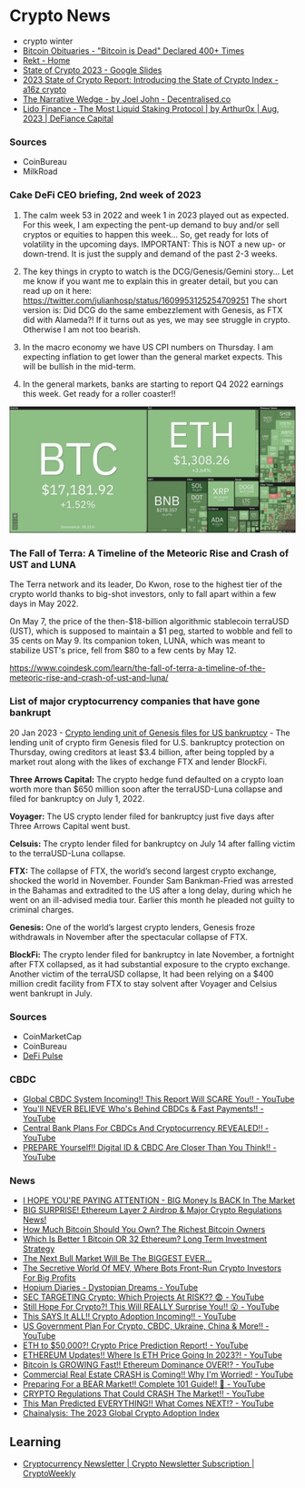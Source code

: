 # Crypto News

- crypto winter
- [Bitcoin Obituaries - "Bitcoin is Dead" Declared 400+ Times](https://99bitcoins.com/bitcoin-obituaries/)
- [Rekt - Home](https://rekt.news/)
- [State of Crypto 2023 - Google Slides](https://docs.google.com/presentation/d/1_bRyqC8MVjeAmGpOtmhpJydHsxoWWU0wWKsacdx9ovM/edit)
- [2023 State of Crypto Report: Introducing the State of Crypto Index - a16z crypto](https://a16zcrypto.com/content/article/state-of-crypto-report-2023/)
- [The Narrative Wedge - by Joel John - Decentralised.co](https://www.decentralised.co/p/the-narrative-wedge)
- [Lido Finance - The Most Liquid Staking Protocol | by Arthur0x | Aug, 2023 | DeFiance Capital](https://writing.defiance.capital/lido-finance-the-most-liquid-staking-protocol-6033c01a94f2)

### Sources

- CoinBureau
- MilkRoad

### Cake DeFi CEO briefing, 2nd week of 2023

1. The calm week 53 in 2022 and week 1 in 2023 played out as expected. For this week, I am expecting the pent-up demand to buy and/or sell cryptos or equities to happen this week… So, get ready for lots of volatility in the upcoming days. IMPORTANT: This is NOT a new up- or down-trend. It is just the supply and demand of the past 2-3 weeks.

2. The key things in crypto to watch is the DCG/Genesis/Gemini story… Let me know if you want me to explain this in greater detail, but you can read up on it here: https://twitter.com/julianhosp/status/1609953125254709251 The short version is: Did DCG do the same embezzlement with Genesis, as FTX did with Alameda?! If it turns out as yes, we may see struggle in crypto. Otherwise I am not too bearish.

3. In the macro economy we have US CPI numbers on Thursday. I am expecting inflation to get lower than the general market expects. This will be bullish in the mid-term.

4. In the general markets, banks are starting to report Q4 2022 earnings this week. Get ready for a roller coaster!!

![image](../media/btc-image1.jpg)

### The Fall of Terra: A Timeline of the Meteoric Rise and Crash of UST and LUNA

The Terra network and its leader, Do Kwon, rose to the highest tier of the crypto world thanks to big-shot investors, only to fall apart within a few days in May 2022.

On May 7, the price of the then-$18-billion algorithmic stablecoin terraUSD (UST), which is supposed to maintain a $1 peg, started to wobble and fell to 35 cents on May 9. Its companion token, LUNA, which was meant to stabilize UST's price, fell from $80 to a few cents by May 12.

https://www.coindesk.com/learn/the-fall-of-terra-a-timeline-of-the-meteoric-rise-and-crash-of-ust-and-luna/

### List of major cryptocurrency companies that have gone bankrupt

20 Jan 2023 - [Crypto lending unit of Genesis files for US bankruptcy](https://www.livemint.com/companies/news/crypto-lending-unit-of-genesis-files-for-us-bankruptcy/amp-11674228914150.html)
    - The lending unit of crypto firm Genesis filed for U.S. bankruptcy protection on Thursday, owing creditors at least $3.4 billion, after being toppled by a market rout along with the likes of exchange FTX and lender BlockFi.

**Three Arrows Capital:** The crypto hedge fund defaulted on a crypto loan worth more than $650 million soon after the terraUSD-Luna collapse and filed for bankruptcy on July 1, 2022.

**Voyager:** The US crypto lender filed for bankruptcy just five days after Three Arrows Capital went bust.

**Celsuis:** The crypto lender filed for bankruptcy on July 14 after falling victim to the terraUSD-Luna collapse.

**FTX:** The collapse of FTX, the world’s second largest crypto exchange, shocked the world in November. Founder Sam Bankman-Fried was arrested in the Bahamas and extradited to the US after a long delay, during which he went on an ill-advised media tour. Earlier this month he pleaded not guilty to criminal charges.

**Genesis:** One of the world’s largest crypto lenders, Genesis froze withdrawals in November after the spectacular collapse of FTX.

**BlockFi:** The crypto lender filed for bankruptcy in late November, a fortnight after FTX collapsed, as it had substantial exposure to the crypto exchange. Another victim of the terraUSD collapse, It had been relying on a $400 million credit facility from FTX to stay solvent after Voyager and Celsius went bankrupt in July.

### Sources

- CoinMarketCap
- CoinBureau
- [DeFi Pulse](https://www.defipulse.com/)

### CBDC

- [Global CBDC System Incoming!! This Report Will SCARE You!! - YouTube](https://www.youtube.com/watch?v=5VPwG8hSbhw)
- [You'll NEVER BELIEVE Who's Behind CBDCs & Fast Payments!! - YouTube](https://www.youtube.com/watch?v=Z9Gg3R1EbGU)
- [Central Bank Plans For CBDCs And Cryptocurrency REVEALED!! - YouTube](https://www.youtube.com/watch?v=YhGMkPh2EpM)
- [PREPARE Yourself!! Digital ID & CBDC Are Closer Than You Think!! - YouTube](https://www.youtube.com/watch?v=-QYVbG-Ff7g)

### News

- [I HOPE YOU'RE PAYING ATTENTION - BIG Money Is BACK In The Market](https://www.youtube.com/watch?v=9-go6CV2Nws)
- [BIG SURPRISE! Ethereum Layer 2 Airdrop & Major Crypto Regulations News!](https://www.youtube.com/watch?v=M1twe6riV30)
- [How Much Bitcoin Should You Own? The Richest Bitcoin Owners](https://www.youtube.com/watch?v=MHHidZBAFRI)
- [Which Is Better 1 Bitcoin OR 32 Ethereum? Long Term Investment Strategy](https://www.youtube.com/watch?v=TX90g0s1ovg)
- [The Next Bull Market Will Be The BIGGEST EVER...](https://www.youtube.com/watch?v=iSKybRTYoyU)
- [The Secretive World Of MEV, Where Bots Front-Run Crypto Investors For Big Profits](https://www.forbes.com/sites/jeffkauflin/2022/10/11/the-secretive-world-of-mev-where-crypto-bots-scalp-investors-for-big-profits/?sh=b4e0e672d8dc)
- [Hopium Diaries - Dystopian Dreams - YouTube](https://www.youtube.com/watch?v=v1Z5BnBuFyE)
- [SEC TARGETING Crypto: Which Projects At RISK?? 😨 - YouTube](https://www.youtube.com/watch?v=uPBR3mn6wKU)
- [Still Hope For Crypto?! This Will REALLY Surprise You!! 😮 - YouTube](https://www.youtube.com/watch?v=65QgI_Kzq38)
- [This SAYS It ALL!! Crypto Adoption Incoming!! - YouTube](https://www.youtube.com/watch?v=J6-LCwPRJWo)
- [US Government Plan For Crypto, CBDC, Ukraine, China & More!! - YouTube](https://www.youtube.com/watch?v=nUyJ911jmL0)
- [ETH to $50,000?! Crypto Price Prediction Report! - YouTube](https://www.youtube.com/watch?v=PQsb5TX56QY)
- [ETHEREUM Updates!! Where Is ETH Price Going In 2023?! - YouTube](https://www.youtube.com/watch?v=FcT9AnkO6GY)
- [Bitcoin Is GROWING Fast!! Ethereum Dominance OVER!? - YouTube](https://www.youtube.com/watch?v=IyuwI5q7HwA)
- [Commercial Real Estate CRASH is Coming!! Why I'm Worried! - YouTube](https://www.youtube.com/watch?v=PziydUm1ees)
- [Preparing For a BEAR Market!! Complete 101 Guide!! 🐻 - YouTube](https://www.youtube.com/watch?v=Vbjb-mGSMXo)
- [CRYPTO Regulations That Could CRASH The Market!! - YouTube](https://www.youtube.com/watch?v=uFXYrrCr668)
- [This Man Predicted EVERYTHING!! What Comes NEXT!? - YouTube](https://www.youtube.com/watch?v=Avvv7c8xEok)
- [Chainalysis: The 2023 Global Crypto Adoption Index](https://www.chainalysis.com/blog/2023-global-crypto-adoption-index/)

## Learning

- [Cryptocurrency Newsletter | Crypto Newsletter Subscription | CryptoWeekly](https://cryptoweekly.co/newsletter)
